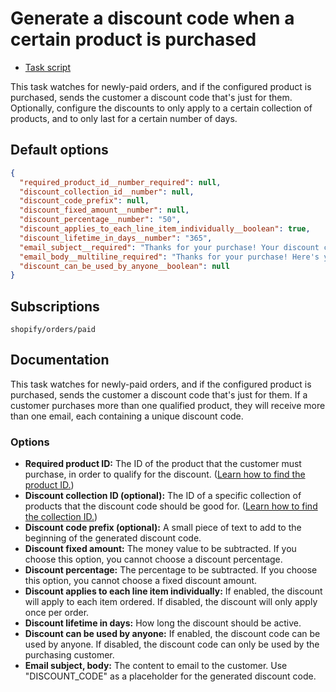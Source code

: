 # Generate a discount code when a certain product is purchased

* [Task script](./script.liquid)

This task watches for newly-paid orders, and if the configured product is purchased, sends the customer a discount code that's just for them. Optionally, configure the discounts to only apply to a certain collection of products, and to only last for a certain number of days.

## Default options

```json
{
  "required_product_id__number_required": null,
  "discount_collection_id__number": null,
  "discount_code_prefix": null,
  "discount_fixed_amount__number": null,
  "discount_percentage__number": "50",
  "discount_applies_to_each_line_item_individually__boolean": true,
  "discount_lifetime_in_days__number": "365",
  "email_subject__required": "Thanks for your purchase! Your discount code is DISCOUNT_CODE.",
  "email_body__multiline_required": "Thanks for your purchase! Here's your discount code: <b>DISCOUNT_CODE</b>\n\n<a href=\"https://{{ shop.domain }}/\">Start shopping now!</a>\n\nThanks,\n{{ shop.name }}",
  "discount_can_be_used_by_anyone__boolean": null
}
```

## Subscriptions

```liquid
shopify/orders/paid
```

## Documentation

This task watches for newly-paid orders, and if the configured product is purchased, sends the customer a discount code that's just for them. If a customer purchases more than one qualified product, they will receive more than one email, each containing a unique discount code.

### Options

* **Required product ID:** The ID of the product that the customer must purchase, in order to qualify for the discount. ([Learn how to find the product ID.](https://help.usemechanic.com/articles/2946120-how-do-i-find-an-id-for-a-product-collection-order-or-something-else))
* **Discount collection ID (optional):** The ID of a specific collection of products that the discount code should be good for. ([Learn how to find the collection ID.](https://help.usemechanic.com/articles/2946120-how-do-i-find-an-id-for-a-product-collection-order-or-something-else))
* **Discount code prefix (optional):** A small piece of text to add to the beginning of the generated discount code.
* **Discount fixed amount:** The money value to be subtracted. If you choose this option, you cannot choose a discount percentage.
* **Discount percentage:** The percentage to be subtracted. If you choose this option, you cannot choose a fixed discount amount.
* **Discount applies to each line item individually:** If enabled, the discount will apply to each item ordered. If disabled, the discount will only apply once per order.
* **Discount lifetime in days:** How long the discount should be active.
* **Discount can be used by anyone:** If enabled, the discount code can be used by anyone. If disabled, the discount code can only be used by the purchasing customer.
* **Email subject, body:** The content to email to the customer. Use "DISCOUNT_CODE" as a placeholder for the generated discount code.